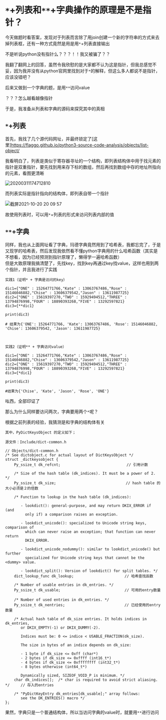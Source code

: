 # `*`+列表和`**`+字典操作的原理是不是指针？

今天做题时看答案，发现对于列表而言除了用join创建一个新的字符串的方式来去掉列表框，还有一种方式竟然是用是用`*`+列表直接输出  

不是听说python没有指针么？？？！！我又被骗了？？  

我翻了翻网上的回答，虽然令我欣慰的是大家都不认为这是指针，但我总感觉不妥，因为我并没有从python官网里找到对于`*`的解释，但这么多人都说不是指针，应该没错吧？  

后来又做到一个字典的题，是用`**`访问value  

？？？怎么越看越像指针  

于是，我准备从列表和字典的源码来探究其中的真相  

## `*`+列表

首先，我找了几个源代码网址，并最终锁定了[这里]https://flaggo.github.io/python3-source-code-analysis/objects/list-object/  

我看明白了，列表是类似于寄存器寻址的一个结构，即列表结构体中用于找元素的指针是双重指针，要先找到用来存下标的数组，然后再找到数组中存的地址所指向的元素，看图更清晰  

![20200311174712810](https://user-images.githubusercontent.com/74129445/138089731-ae7e6ecb-4420-4835-987f-a3ceae1cf8d0.png)  

而列表实际是指针指向的结构体，即列表自带一个指针  

![截屏2021-10-20 20 09 57](https://user-images.githubusercontent.com/74129445/138090151-29856ddd-05b3-4923-8b53-992f650ab4a6.png)  

故使用列表时，可以用`*`+列表的形式来访问列表内部的值

## `**`+字典

同样，我也从上面网址看了字典，玛德字典竟然用到了哈希表，我都忘完了，于是又现学的哈希表，然后发现我依然看不懂python字典用的什么哈希函数（其实是不想看，因为已经预测到指针原理了，懒得学一遍哈希函数）  
但是大致原理我搞清楚了，先找key，找到key再通过key找value，这样也用到两个指针，并且我进行了实践  

```
实践1（证明* + 字典是访问的key）

dic1={"ONE" : 15264771766,"Kate" : 13063767486,"Rose" : 15146046882,"Chise" : 13606379542,"Jason" : 13611987725}
dic2={"ONE" : 15619397270,"TWO" : 15929494512,"THREE" : 13794876998,"FOUR" : 18890393268,"FIVE" : 13292597821}
dic3={**dic1}

print(dic3)

# 结果为{'ONE': 15264771766, 'Kate': 13063767486, 'Rose': 15146046882, 'Chise': 13606379542, 'Jason': 13611987725}



实践2（证明** + 字典访问value）

dic1={"ONE" : 15264771766,"Kate" : 13063767486,"Rose" : 15146046882,"Chise" : 13606379542,"Jason" : 13611987725}
dic2={"ONE" : 15619397270,"TWO" : 15929494512,"THREE" : 13794876998,"FOUR" : 18890393268,"FIVE" : 13292597821}
dic3={*dic1}

print(dic3)

#结果为{'Chise', 'Kate', 'Jason', 'Rose', 'ONE'}
```
吆西，全部印证了  

那么为什么同样要访问两次，字典要用两个`*`呢？  

根据之前列表的经验，我猜测是和字典的结构体有关  

```
其中，PyDictKeysObject 的定义如下；

源文件：Include/dict-common.h

// Objects/dict-common.h
/* See dictobject.c for actual layout of DictKeysObject */
struct _dictkeysobject {
    Py_ssize_t dk_refcnt;　　　　　　　　　　　　　　　　　　// 引用计数

    /* Size of the hash table (dk_indices). It must be a power of 2. */
    Py_ssize_t dk_size;　　　　　　　　　　　　　　　　　　　// hash table 的大小必须是２的倍数

    /* Function to lookup in the hash table (dk_indices):

       - lookdict(): general-purpose, and may return DKIX_ERROR if (and
         only if) a comparison raises an exception.

       - lookdict_unicode(): specialized to Unicode string keys, comparison of
         which can never raise an exception; that function can never return
         DKIX_ERROR.

       - lookdict_unicode_nodummy(): similar to lookdict_unicode() but further
         specialized for Unicode string keys that cannot be the <dummy> value.

       - lookdict_split(): Version of lookdict() for split tables. */
    dict_lookup_func dk_lookup;                       // 哈希查找函数

    /* Number of usable entries in dk_entries. */
    Py_ssize_t dk_usable;                             // 可用的entry数量

    /* Number of used entries in dk_entries. */　
    Py_ssize_t dk_nentries;　　　　　　　　　            // 已经使用的entry数量

    /* Actual hash table of dk_size entries. It holds indices in dk_entries,
       or DKIX_EMPTY(-1) or DKIX_DUMMY(-2).

       Indices must be: 0 <= indice < USABLE_FRACTION(dk_size).

       The size in bytes of an indice depends on dk_size:

       - 1 byte if dk_size <= 0xff (char*)
       - 2 bytes if dk_size <= 0xffff (int16_t*)
       - 4 bytes if dk_size <= 0xffffffff (int32_t*)
       - 8 bytes otherwise (int64_t*)

       Dynamically sized, SIZEOF_VOID_P is minimum. */
    char dk_indices[];  /* char is required to avoid strict aliasing. */　　　// 存入的entries

    /* "PyDictKeyEntry dk_entries[dk_usable];" array follows:
       see the DK_ENTRIES() macro */
};

```

果然，字典只是一个普通结构体，所以当访问字典的value时，就要用`**`进行访问











